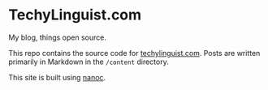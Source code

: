 # TechyLinguist.com #

My blog, things open source.

This repo contains the source code for [techylinguist.com](http://techylinguist.com). Posts are written primarily in Markdown in the `/content` directory.

This site is built using [nanoc](nanoc.stoneship.org).

